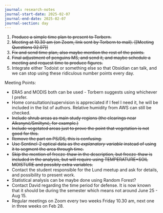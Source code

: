 ```yaml
---
journal: research-notes
journal-start-date: 2025-02-07
journal-end-date: 2025-02-07
journal-section: day
---
```

1. ~~Produce a simple time plan to present to Torbern.~~
2. ~~Meeting at 10.30 am (on Zoom, link sent by Torbern to mail). [[Meeting Questions 02.07]]~~
3. ~~Fix and send time plan, also maybe mention the rest of the points.~~
4. ~~Final adjustment of penguins MS, and send it, and maybe schedule a meeting and request time to produce figures.~~
5. Integrate either Todoist or something else so that Obsidian can talk, and we can stop using these ridiculous number points every day.

Meeting Points:
* ERA5 and MODIS both can be used - Torbern suggests using whichever I prefer.
* Home consultation/supervision is appreciated if I feel I need it, he will be included in the list of authors. Relative humidity from AWS can still be checked.
* ~~Include shrub areas as main study regions (the clearings near Alksnynė/Smiltynė, for example.)~~
* ~~Include vegetated areas just to prove the point that vegetation is not good for this.~~
* ~~Remove the part on PS/DS, this is confusing.~~
* ~~Use Sentinel-2 optical data as the *explanatory variable* instead of using it to segment the area through time.~~
* ~~Skip the mention of freeze-thaw in the description, but freeze-thaw is included in the analysis, but will require using TEMPERATURE+SOIL MOISTURE and possibly extra variables.~~
* Contact the student responsible for the Lund meetup and ask for details, and possibility to present work.
* Statistical analysis can be maybe done using Random Forest?
* Contact David regarding the time period for defense. It is now known that it should be during the semester which means not around June 25 - Aug 15.
* Regular meetings on Zoom every two weeks Friday 10.30 am, next one in three weeks on Feb 28.
